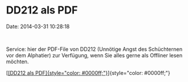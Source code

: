 DD212 als PDF
=============

Date: 2014-03-31 10:28:18

 

Service: hier der PDF-File von DD212 (Unnötige Angst des Schüchternen
vor dem Alphatier) zur Verfügung, wenn Sie alles gerne als Offliner
lesen möchten.

[[[DD212 als
PDF]{style="color: #0000ff;"}](http://www.omnisophie.com/wp-content/uploads/2014/03/DD212-Shy-Power.pdf)]{style="color: #0000ff;"}
